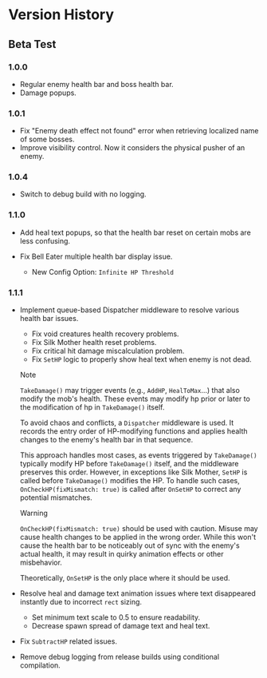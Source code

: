 # Version History



## Beta Test

### 1.0.0

- Regular enemy health bar and boss health bar.
- Damage popups.



### 1.0.1

- Fix "Enemy death effect not found" error when retrieving localized name of some bosses.
- Improve visibility control. Now it considers the physical pusher of an enemy.



### 1.0.4

- Switch to debug build with no logging.



### 1.1.0

- Add heal text popups, so that the health bar reset on certain mobs are less confusing.

- Fix Bell Eater multiple health bar display issue.
  - New Config Option: `Infinite HP Threshold`



### 1.1.1

- Implement queue-based Dispatcher middleware to resolve various health bar issues.

  - Fix void creatures health recovery problems.
  - Fix Silk Mother health reset problems.
  - Fix critical hit damage miscalculation problem.
  - Fix `SetHP` logic to properly show heal text when enemy is not dead.

  > [!note]
  >
  > `TakeDamage()` may trigger events (e.g., `AddHP`, `HealToMax`...) that also modify the mob's health. These events may modify hp prior or later to the modification of hp in `TakeDamage()` itself. 
  >
  > To avoid chaos and conflicts, a `Dispatcher` middleware is used. It records the entry order of HP-modifying functions and applies health changes to the enemy's health bar in that sequence.
  >
  > This approach handles most cases, as events triggered by `TakeDamage()` typically modify HP before `TakeDamage()` itself, and the middleware preserves this order. However, in exceptions like Silk Mother, `SetHP` is called before `TakeDamage()` modifies the HP. To handle such cases, `OnCheckHP(fixMismatch: true)` is called after `OnSetHP` to correct any potential mismatches.

  > [!warning]
  >
  > `OnCheckHP(fixMismatch: true)` should be used with caution. Misuse may cause health changes to be applied in the wrong order. While this won't cause the health bar to be noticeably out of sync with the enemy's actual health, it may result in quirky animation effects or other misbehavior.
  >
  > Theoretically, `OnSetHP` is the only place where it should be used.

- Resolve heal and damage text animation issues where text disappeared instantly due to incorrect `rect` sizing.

  - Set minimum text scale to 0.5 to ensure readability.
  - Decrease spawn spread of damage text and heal text.

- Fix `SubtractHP` related issues.

- Remove debug logging from release builds using conditional compilation.
